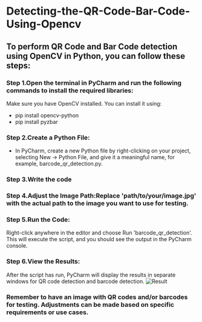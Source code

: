 # Detecting-the-QR-Code-Bar-Code-Using-Opencv
## To perform QR Code and Bar Code detection using OpenCV in Python, you can follow these steps:
### Step 1.Open the terminal in PyCharm and run the following commands to install the required libraries:
Make sure you have OpenCV installed. You can install it using:

* pip install opencv-python
* pip install pyzbar
###   Step 2.Create a Python File:
  * In PyCharm, create a new Python file by right-clicking on your project, selecting New -> Python File, and give it a meaningful name, for example, barcode_qr_detection.py.
  ###  Step 3.Write the code
  ###  Step 4.Adjust the Image Path:Replace 'path/to/your/image.jpg' with the actual path to the image you want to use for testing.
  ###  Step 5.Run the Code:
Right-click anywhere in the editor and choose Run 'barcode_qr_detection'. This will execute the script, and you should see the output in the PyCharm console.
### Step 6.View the Results:
After the script has run, PyCharm will display the results in separate windows for QR code detection and barcode detection.
![Result](https://github.com/Tanwar-12/Detecting-the-QR-Code-Bar-Code-Using-Opencv/assets/110081008/ad6640b0-10df-4b81-b14c-7fefc57e3c70)


###  Remember to have an image with QR codes and/or barcodes for testing. Adjustments can be made based on specific requirements or use cases.
